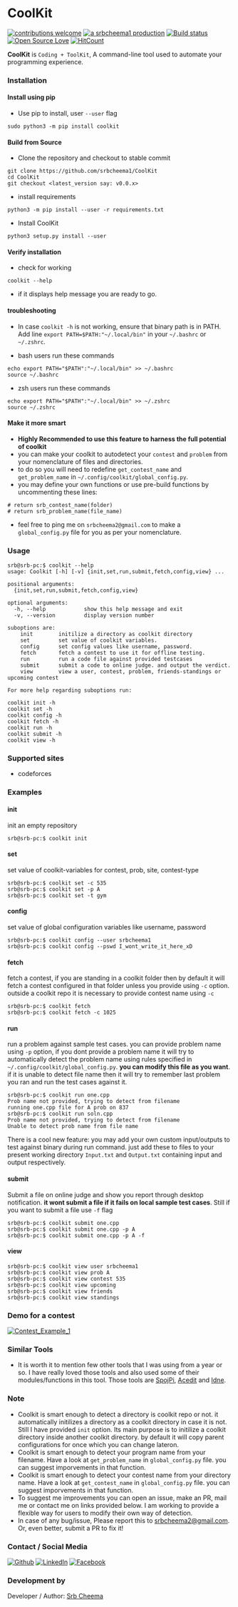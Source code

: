# CoolKit

[![contributions welcome](https://img.shields.io/badge/contributions-welcome-brightgreen.svg?style=flat)](https://github.ocm/srbcheema1/CoolKit/issues)
[![a srbcheema1 production](https://img.shields.io/badge/-a%20srbcheema1%20production-blue.svg)](https://github.com/srbcheema1)
[![Build status](https://api.travis-ci.org/srbcheema1/CoolKit.svg?branch=master)](https://travis-ci.org/srbcheema1/CoolKit)
[![Open Source Love](https://badges.frapsoft.com/os/v1/open-source.png?v=103)](https://github.com/srbcheema1/CoolKit)
[![HitCount](http://hits.dwyl.io/srbcheema1/CoolKit.svg)](http://hits.dwyl.io/srbcheema1/CoolKit)

**CoolKit** is `Coding + ToolKit`, A command-line tool used to automate your programming experience.


### Installation

#### Install using pip

- Use pip to install, user `--user` flag
```
sudo python3 -m pip install coolkit
```

#### Build from Source

- Clone the repository and checkout to stable commit
```
git clone https://github.com/srbcheema1/CoolKit
cd CoolKit
git checkout <latest_version say: v0.0.x>
```

- install requirements
```
python3 -m pip install --user -r requirements.txt
```
- Install CoolKit
```
python3 setup.py install --user
```

#### Verify installation
- check for working
```
coolkit --help
```
- if it displays help message you are ready to go.


#### troubleshooting
- In case `coolkit -h` is not working, ensure that binary path is in PATH.
Add line `export PATH=$PATH:"~/.local/bin"` in your `~/.bashrc` or `~/.zshrc`.

- bash users run these commands
```
echo export PATH="$PATH":"~/.local/bin" >> ~/.bashrc
source ~/.bashrc
```
- zsh users run these commands
```
echo export PATH="$PATH":"~/.local/bin" >> ~/.zshrc
source ~/.zshrc
```

#### Make it more smart
- **Highly Recommended to use this feature to harness the full potential of coolkit**
- you can make your coolkit to autodetect your `contest` and `problem` from your nomenclature of files and directories.
- to do so you will need to redefine `get_contest_name` and `get_problem_name` in `~/.config/coolkit/global_config.py`.
- you may define your own functions or use pre-build functions by uncommenting these lines:
```
# return srb_contest_name(folder)
# return srb_problem_name(file_name)
```
- feel free to ping me on `srbcheema2@gmail.com` to make a `global_config.py` file for you as per your nomenclature.


### Usage

```
srb@srb-pc:$ coolkit --help
usage: Coolkit [-h] [-v] {init,set,run,submit,fetch,config,view} ...

positional arguments:
  {init,set,run,submit,fetch,config,view}

optional arguments:
  -h, --help            show this help message and exit
  -v, --version         display version number
```

```
suboptions are:
    init        initilize a directory as coolkit directory
    set         set value of coolkit variables.
    config      set config values like username, password.
    fetch       fetch a contest to use it for offline testing.
    run         run a code file against provided testcases
    submit      submit a code to online judge. and output the verdict.
    view        view a user, contest, problem, friends-standings or upcoming contest
```

```
For more help regarding suboptions run:

coolkit init -h
coolkit set -h
coolkit config -h
coolkit fetch -h
coolkit run -h
coolkit submit -h
coolkit view -h
```


### Supported sites

- codeforces

### Examples

#### init
init an empty repository
```
srb@srb-pc:$ coolkit init
```
#### set
set value of coolkit-variables for contest, prob, site, contest-type
```
srb@srb-pc:$ coolkit set -c 535
srb@srb-pc:$ coolkit set -p A
srb@srb-pc:$ coolkit set -t gym
```

#### config
set value of global configuration variables like username, password
```
srb@srb-pc:$ coolkit config --user srbcheema1
srb@srb-pc:$ coolkit config --pswd I_wont_write_it_here_xD
```

#### fetch
fetch a contest, if you are standing in a coolkit folder then by default it will fetch a contest configured in that folder unless you provide using `-c` option. outside a coolkit repo it is necessary to provide contest name using `-c`
```
srb@srb-pc:$ coolkit fetch
srb@srb-pc:$ coolkit fetch -c 1025
```
#### run
run a problem against sample test cases. you can provide problem name using `-p` option, if you dont provide a problem name it will try to automatically detect the problem name using rules specified in `~/.config/coolkit/global_config.py`. **you can modify this file as you want**.
if it is unable to detect file name then it will try to remember last problem you ran and run the test cases against it.
```
srb@srb-pc:$ coolkit run one.cpp
Prob name not provided, trying to detect from filename
running one.cpp file for A prob on 837
srb@srb-pc:$ coolkit run soln.cpp
Prob name not provided, trying to detect from filename
Unable to detect prob name from file name
```

There is a cool new feature: you may add your own custom input/outputs to test against binary during run command. just add these to files to your present working directory `Input.txt` and `Output.txt` containing input and output respectively.


#### submit
Submit a file on online judge and show you report through desktop notification. **it wont submit a file if it fails on local sample test cases**. Still if you want to submit a file use `-f` flag
```
srb@srb-pc:$ coolkit submit one.cpp
srb@srb-pc:$ coolkit submit one.cpp -p A
srb@srb-pc:$ coolkit submit one.cpp -p A -f
```
#### view
```
srb@srb-pc:$ coolkit view user srbcheema1
srb@srb-pc:$ coolkit view prob A
srb@srb-pc:$ coolkit view contest 535
srb@srb-pc:$ coolkit view upcoming
srb@srb-pc:$ coolkit view friends
srb@srb-pc:$ coolkit view standings
```

### Demo for a contest

[![Contest_Example_1](https://raw.githubusercontent.com/srbcheema1/CheemaFy/master/myPlugins/extra_things/png_images/coolkit/contest_example_1_1.png)](https://github.com/srbcheema1/)


### Similar Tools

- It is worth it to mention few other tools that I was using from a year or so. I have really loved those tools and also used some of their modules/functions in this tool. Those tools are [SpojPi](https://github.com/nimitbhardwaj/SpojPI), [Acedit](https://github.com/coderick14/ACedIt) and [Idne](https://github.com/endiliey/idne/blob/master/idne.py).


### Note

- Coolkit is smart enough to detect a directory is coolkit repo or not. it automatically initilizes a directory as a coolkit directory in case it is not. Still I have provided `init` option. Its main purpose is to initilize a coolkit directory inside another coolkit directory. by default it will copy parent configurations for once which you can change lateron.
- Coolkit is smart enough to detect your program name from your filename. Have a look at `get_problem_name` in `global_config.py` file. you can suggest imporvements in that function.
- Coolkit is smart enough to detect your contest name from your directory name. Have a look at `get_contest_name` in `global_config.py` file. you can suggest imporvements in that function.
- To suggest me improvements you can open an issue, make an PR, mail me or contact me on links provided below. I am working to provide a flexible way for users to modify their own way of detection.
- In case of any bug/issue, Please report this to srbcheema2@gmail.com. Or, even better, submit a PR to fix it!


### Contact / Social Media

[![Github](https://raw.githubusercontent.com/srbcheema1/CheemaFy/master/myPlugins/extra_things/png_images/social/github.png)](https://github.com/srbcheema1/)
[![LinkedIn](https://raw.githubusercontent.com/srbcheema1/CheemaFy/master/myPlugins/extra_things/png_images/social/linkedin-48x48.png)](https://www.linkedin.com/in/srbcheema1/)
[![Facebook](https://raw.githubusercontent.com/srbcheema1/CheemaFy/master/myPlugins/extra_things/png_images/social/fb.png)](https://www.facebook.com/srbcheema/)


### Development by

Developer / Author: [Srb Cheema](https://github.com/srbcheema1/)
